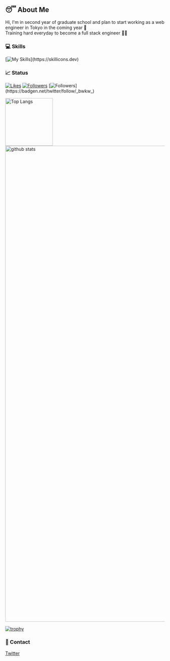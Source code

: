 ## 😴 About Me
Hi, I'm in second year of graduate school and plan to start working as a web engineer in Tokyo in the coming year 👋 <br>
Training hard everyday to become a full stack engineer 👨‍💻

### 💻 Skills
[![My Skills](https://skillicons.dev/icons?i=html,css,jquery,js,ts,react,materialui,next,vue,tailwind,php,laravel,py,ruby,latex,aws,linux,docker,mysql,webpack,vite,githubactions,idea,git,github,figma,)](https://skillicons.dev)

### 📈 Status
[![Likes](https://badgen.org/img/zenn/mbao/likes?style=plastic)](https://zenn.dev/mbao)
[![Followers](https://badgen.org/img/zenn/mbao/followers?style=plastic)](https://zenn.dev/mbao)
[![Followers](https://badgen.net/twitter/follow/_bwkw_)](https://badgen.net/twitter/follow/_bwkw_)

<p align="left">
  <img alt="Top Langs" height="150px" src="https://github-readme-stats.vercel.app/api/top-langs/?username=bwkw&layout=compact&theme=radical&show_icons=ture" />
  <img alt="github stats" height="1500px" src="https://github-readme-stats.vercel.app/api?username=bwkw&theme=radical&show_icons=true" />
</p>

[![trophy](https://github-profile-trophy.vercel.app/?username=bwkw&theme=monokai&column=8)](https://github.com/ryo-ma/github-profile-trophy)

### 📨 Contact
[Twitter](https://twitter.com/_bwkw_)

